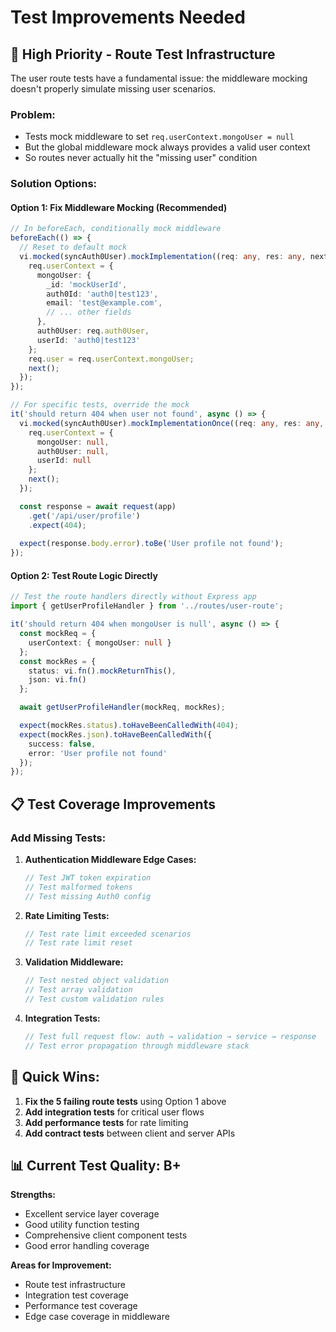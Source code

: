# Test Improvements Needed

## 🚨 **High Priority - Route Test Infrastructure**

The user route tests have a fundamental issue: the middleware mocking doesn't properly simulate missing user scenarios.

### **Problem:**
- Tests mock middleware to set `req.userContext.mongoUser = null`
- But the global middleware mock always provides a valid user context
- So routes never actually hit the "missing user" condition

### **Solution Options:**

#### **Option 1: Fix Middleware Mocking (Recommended)**
```typescript
// In beforeEach, conditionally mock middleware
beforeEach(() => {
  // Reset to default mock
  vi.mocked(syncAuth0User).mockImplementation((req: any, res: any, next: any) => {
    req.userContext = {
      mongoUser: {
        _id: 'mockUserId',
        auth0Id: 'auth0|test123',
        email: 'test@example.com',
        // ... other fields
      },
      auth0User: req.auth0User,
      userId: 'auth0|test123'
    };
    req.user = req.userContext.mongoUser;
    next();
  });
});

// For specific tests, override the mock
it('should return 404 when user not found', async () => {
  vi.mocked(syncAuth0User).mockImplementationOnce((req: any, res: any, next: any) => {
    req.userContext = {
      mongoUser: null,
      auth0User: null,
      userId: null
    };
    next();
  });

  const response = await request(app)
    .get('/api/user/profile')
    .expect(404);
    
  expect(response.body.error).toBe('User profile not found');
});
```

#### **Option 2: Test Route Logic Directly**
```typescript
// Test the route handlers directly without Express app
import { getUserProfileHandler } from '../routes/user-route';

it('should return 404 when mongoUser is null', async () => {
  const mockReq = {
    userContext: { mongoUser: null }
  };
  const mockRes = {
    status: vi.fn().mockReturnThis(),
    json: vi.fn()
  };

  await getUserProfileHandler(mockReq, mockRes);

  expect(mockRes.status).toHaveBeenCalledWith(404);
  expect(mockRes.json).toHaveBeenCalledWith({
    success: false,
    error: 'User profile not found'
  });
});
```

## 📋 **Test Coverage Improvements**

### **Add Missing Tests:**

1. **Authentication Middleware Edge Cases:**
   ```typescript
   // Test JWT token expiration
   // Test malformed tokens
   // Test missing Auth0 config
   ```

2. **Rate Limiting Tests:**
   ```typescript
   // Test rate limit exceeded scenarios
   // Test rate limit reset
   ```

3. **Validation Middleware:**
   ```typescript
   // Test nested object validation
   // Test array validation
   // Test custom validation rules
   ```

4. **Integration Tests:**
   ```typescript
   // Test full request flow: auth → validation → service → response
   // Test error propagation through middleware stack
   ```

## 🎯 **Quick Wins:**

1. **Fix the 5 failing route tests** using Option 1 above
2. **Add integration tests** for critical user flows
3. **Add performance tests** for rate limiting
4. **Add contract tests** between client and server APIs

## 📊 **Current Test Quality: B+**

**Strengths:**
- Excellent service layer coverage
- Good utility function testing
- Comprehensive client component tests
- Good error handling coverage

**Areas for Improvement:**
- Route test infrastructure
- Integration test coverage
- Performance test coverage
- Edge case coverage in middleware
